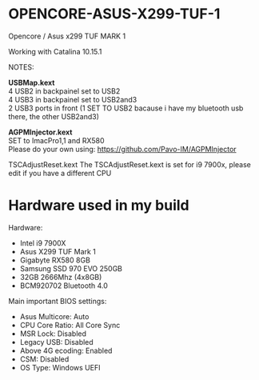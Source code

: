 # OPENCORE-ASUS-X299-TUF-1
Opencore / Asus x299 TUF MARK 1


Working with Catalina 10.15.1



NOTES:

<b>USBMap.kext</b></br>
4 USB2 in backpainel set to USB2</br>
4 USB3 in backpainel set to USB2and3</br>
2 USB3 ports in front (1 SET TO USB2 bacause i have my bluetooth usb there, the other USB2and3)

<b>AGPMInjector.kext</b></br>
SET to ImacPro1,1 and RX580</br>
Please do your own using: https://github.com/Pavo-IM/AGPMInjector

TSCAdjustReset.kext
The TSCAdjustReset.kext is set for i9 7900x, please edit if you have a different CPU

# Hardware used in my build

Hardware:
* Intel i9 7900X
* Asus X299 TUF Mark 1
* Gigabyte RX580 8GB
* Samsung SSD 970 EVO 250GB
* 32GB 2666Mhz (4x8GB)
* BCM920702 Bluetooth 4.0

Main important BIOS settings:

* Asus Multicore: Auto
* CPU Core Ratio: All Core Sync
* MSR Lock: Disabled
* Legacy USB: Disabled
* Above 4G ecoding: Enabled
* CSM: Disabled
* OS Type: Windows UEFI
